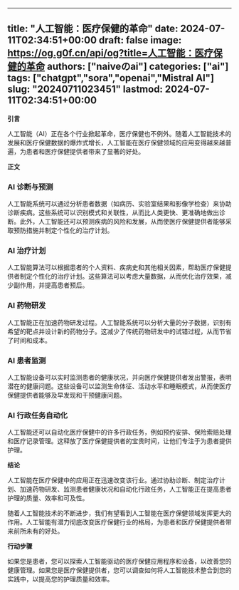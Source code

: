 
---
title: "人工智能：医疗保健的革命"
date: 2024-07-11T02:34:51+00:00
draft: false
image: https://og.g0f.cn/api/og?title=人工智能：医疗保健的革命
authors: ["naiveのai"]
categories: ["ai"]
tags: ["chatgpt","sora","openai","Mistral AI"]
slug: "20240711023451"
lastmod: 2024-07-11T02:34:51+00:00
---
**引言**

人工智能（AI）正在各个行业掀起革命，医疗保健也不例外。随着人工智能技术的发展和医疗保健数据的爆炸式增长，人工智能在医疗保健领域的应用变得越来越普遍，为患者和医疗保健提供者带来了显著的好处。

**正文**

### AI 诊断与预测

人工智能系统可以通过分析患者数据（如病历、实验室结果和影像学检查）来协助诊断疾病。这些系统可以识别模式和关联性，从而比人类更快、更准确地做出诊断。此外，人工智能还可以预测疾病的风险和发展，从而使医疗保健提供者能够采取预防措施并制定个性化的治疗计划。

### AI 治疗计划

人工智能算法可以根据患者的个人资料、疾病史和其他相关因素，帮助医疗保健提供者制定个性化的治疗计划。这些算法可以考虑大量数据，从而优化治疗效果，减少副作用，并提高患者预后。

### AI 药物研发

人工智能正在加速药物研发过程。人工智能系统可以分析大量的分子数据，识别有希望的靶点并设计新的药物分子。这减少了传统药物研发中的试错过程，从而节省了时间和成本。

### AI 患者监测

人工智能设备可以实时监测患者的健康状况，并向医疗保健提供者发出警报，表明潜在的健康问题。这些设备可以监测生命体征、活动水平和睡眠模式，从而使医疗保健提供者能够及早发现和干预健康问题。

### AI 行政任务自动化

人工智能还可以自动化医疗保健中的许多行政任务，例如预约安排、保险索赔处理和医疗记录管理。这释放了医疗保健提供者的宝贵时间，让他们专注于为患者提供护理。

**结论**

人工智能在医疗保健中的应用正在迅速改变该行业。通过协助诊断、制定治疗计划、加速药物研发、监测患者健康状况和自动化行政任务，人工智能正在提高患者护理的质量、效率和可及性。

随着人工智能技术的不断进步，我们有望看到人工智能在医疗保健领域发挥更大的作用。人工智能有潜力彻底改变医疗保健行业的格局，为患者和医疗保健提供者带来前所未有的好处。

**行动步骤**

如果您是患者，您可以探索人工智能驱动的医疗保健应用程序和设备，以改善您的健康管理。如果您是医疗保健提供者，您可以调查如何将人工智能技术整合到您的实践中，以提高您的护理质量和效率。